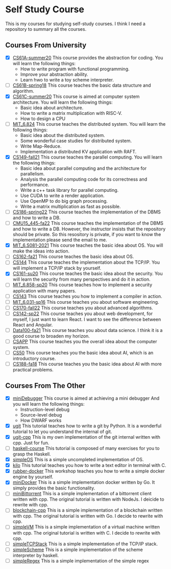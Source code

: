 # Self Study Course

This is my courses for studying self-study courses. I think I need
a repository to summary all the courses.

## Courses From University

+ [x] [CS61A-summer20](https://github.com/shejialuo/CS61A-summer20)
  This course provides the abstraction for coding. You will
  learn the following things:
  + How to write program with functional programming.
  + Improve your abstraction ability.
  + Learn hwo to write a toy scheme interpreter.
+ [ ] [CS61B-spring18](https://github.com/shejialuo/CS61B-spring18)
  This course teaches the basic data structure and algorithm.
+ [x] [CS61C-summer20](https://github.com/shejialuo/CS61C-summer20)
  This course is aimed at computer system architecture. You will learn the
  following things:
  + Basic idea about architecture.
  + How to write a matrix multiplication with RISC-V.
  + How to design a CPU
+ [ ] [MIT_6.824](https://github.com/shejialuo/MIT_6.824)
  This course teaches the distributed system. You will learn the following things:
  + Basic idea about the distributed system.
  + Some wonderful case studies for distributed system.
  + Write Map-Reduce.
  + Implementation a distributed KV application with RAFT.
+ [x] [CS149-fall21](https://github.com/shejialuo/CS149-fall21)
  This course teaches the parallel computing. You will learn the following things:
  + Basic idea about parallel computing and the architecture for parallelism.
  + Analysis the parallel computing code for its correctness and performance.
  + Write a c++ task library for parallel computing.
  + Use CUDA to write a render application.
  + Use OpenMP to do big graph processing.
  + Write a matrix multiplication as fast as possible.
+ [ ] [CS186-spring22](https://github.com/shejialuo/CS186-sp22)
  This course teaches the implementation of the DBMS and how to write a DB.
+ [ ] [CMU15_445-fa22](https://github.com/shejialuo/CMU15_445-fa22)
  This course teaches the implementation of the DBMS and how to write a DB. However,
  the instructor insists that the repository should be private. So this resository
  is private, if you want to know the implementation please send the email to me.
+ [x] [MIT_6.S081-2021](https://github.com/shejialuo/MIT_6.S081-2021)
  This course teaches the basic idea about OS. You will make the ideas into action.
+ [ ] [CS162-fa21](https://github.com/shejialuo/CS162-fa21)
  This course teaches the basic idea about OS.
+ [ ] [CS144](https://github.com/shejialuo/CS144)
  This course teaches the implementation about the TCP/IP. You will implement a
  TCP/IP stack by yourself.
+ [x] [CS161-su20](https://github.com/shejialuo/CS161-su20)
  This course teaches the basic idea about the security. You will learn the security
  from many perspectives and do it in action.
+ [ ] [MIT_6.858-sp20](https://github.com/shejialuo/MIT_6.858-sp20)
  This course teaches how to implement a security application with many papers.
+ [ ] [CS143](https://github.com/shejialuo/CS143)
  This course teaches you how to implement a compiler in action.
+ [ ] [MIT_6.031-sp16](https://github.com/shejialuo/MIT_6.031-sp16)
  This course teaches you about software engineering.
+ [ ] [CS170-fall22](https://github.com/shejialuo/CS170-fall22)
  This course teaches you about advanced algorithms.
+ [ ] [CS142-sp22](https://github.com/shejialuo/CS142-sp22)
  This course teaches you about web development, for myself, I just want to learn
  React. I want to see the difference between React and Angular.
+ [ ] [Data100-fa21](https://github.com/shejialuo/Data100-fa21)
  This course teaches you about data science. I think it is a good course to
  broaden my horizon.
+ [ ] [CSAPP](https://github.com/shejialuo/CSAPP)
  This course teaches you the overall idea about the computer system.
+ [ ] [CS50](https://github.com/shejialuo/CS50)
  This course teaches you the basic idea about AI, which is an introductory course.
+ [ ] [CS188-fa18](https://github.com/shejialuo/CS188-fa18)
  This course teaches you the basic idea about AI with more practical problems.

## Courses From The Other

+ [x] [miniDebugger](https://github.com/shejialuo/miniDebugger)
  This course is aimed at achieving a mini debugger And you will learn
  the following things:
  + Instruction-level debug
  + Source-level debug
  + How DWARF works
+ [x] [ugit](https://github.com/shejialuo/ugit)
  This tutorial teaches how to write a git by Python. It is a wonderful
  tutorial to let you understand the internal of git.
+ [x] [ugit-cpp](https://github.com/shejialuo/ugit-cpp)
  This is my own implementation of the git internal written with cpp. Just
  for fun.
+ [ ] [haskell-course](https://github.com/shejialuo/haskell-course/tree/solution)
  This tutorial is composed of many exercises for you to grasp the Haskell.
+ [x] [simpleOS](https://github.com/shejialuo/simpleOS)
  This is a simple uncompleted implementation of OS.
+ [x] [kilo](https://github.com/shejialuo/kilo)
  This tutorial teaches you how to write a text editor in terminal with C.
+ [x] [rubber-docker](https://github.com/shejialuo/rubber-docker)
  This workshop teaches you how to write a simple docker engine by yourself.
+ [x] [miniDocker](https://github.com/shejialuo/miniDocker)
  This is a simple implementation docker written by Go. It simply provides the basic
  functionality.
+ [ ] [miniBittorrent](https://github.com/shejialuo/miniBittorrent)
  This is a simple implementation of a bittorrent client written with cpp. The original
  tutorial is written with NodeJs. I deicide to rewrite with cpp.
+ [ ] [blockchain-cpp](https://github.com/shejialuo/blockchain-cpp)
  This is a simple implementation of a blockchain written with cpp. The original tutorial is written with Go. I decide to rewrite with cpp.
+ [ ] [simpleVM](https://www.jmeiners.com/lc3-vm/)
  This is a simple implementation of a virtual machine
  written with cpp. The original tutorial is written
  with C. I decide to rewrite with cpp.
+ [ ] [simpleTCPStack](https://github.com/shejialuo/simpleTCPStack)
  This is a simple implementation of the TCP/IP stack.
+ [ ] [simpleScheme](https://github.com/shejialuo/simpleScheme)
  This is a simple implementation of the scheme interpreter by haskell.
+ [ ] [simpleRegex](https://github.com/shejialuo/simpleRegex)
  This is a simple implementation of the simple regex
